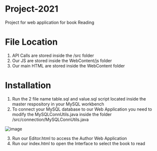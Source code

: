 # Project-2021
Project for web application for book Reading

# File Location
1. API Calls are stored inside the /src folder
2. Our JS are stored inside the WebContent/js folder
3. Our main HTML are stored inside the WebContent folder

# Installation
1. Run the 2 file name table.sql and value.sql script located inside the master respository in your MySQL workbench
2. To connect your MySQL database to our Web Application you need to modify the MySQLConnUtils.java inside the folder /src/connection/MySQLConnUtils.java

![image](https://user-images.githubusercontent.com/44689087/138422829-262d34d0-8fb7-4f69-9f87-71ba82d31f8e.png)

3. Run our Editor.html to access the Author Web Application
4. Run our index.html to open the Interface to select the book to read
